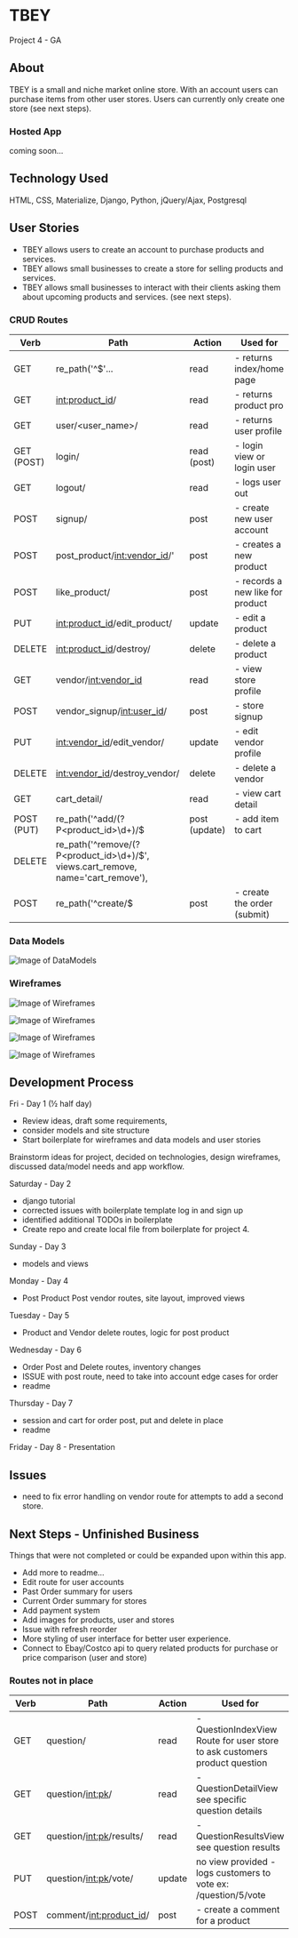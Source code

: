 # TBEY

Project 4 - GA

## About
TBEY is a small and niche market online store.  With an account users can purchase items from other user stores.  Users can currently only create one store (see next steps).

### Hosted App
coming soon...

## Technology Used
HTML, CSS, Materialize, Django, Python, jQuery/Ajax, Postgresql

## User Stories
- TBEY allows users to create an account to purchase products and services.
- TBEY allows small businesses to create a store for selling products and services.
- TBEY allows small businesses to interact with their clients asking them about upcoming products and services. (see next steps).

### CRUD Routes
Verb | Path | Action | Used for
------------ | ------------- | ------------ | -------------
GET | re_path('^$'... | read | - returns index/home page
GET | <int:product_id>/ | read | - returns product pro
GET | user/<user_name>/ | read | - returns user profile
GET (POST) | login/ | read (post) | - login view or login user
GET | logout/ | read | - logs user out
POST | signup/ | post | - create new user account
POST | post_product/<int:vendor_id>/'| post | - creates a new product
POST | like_product/ | post | - records a new like for product
PUT | <int:product_id>/edit_product/ | update | - edit a product
DELETE | <int:product_id>/destroy/ | delete | - delete a product
GET | vendor/<int:vendor_id> | read | - view store profile
POST | vendor_signup/<int:user_id>/ | post | - store signup
PUT | <int:vendor_id>/edit_vendor/ | update | - edit vendor profile
DELETE | <int:vendor_id>/destroy_vendor/ | delete | - delete a vendor
GET | cart_detail/ | read | - view cart detail
POST (PUT) | re_path('^add/(?P<product_id>\d+)/$ | post (update) | - add item to cart
DELETE | re_path('^remove/(?P<product_id>\d+)/$', views.cart_remove, name='cart_remove'),
POST | re_path('^create/$ | post | - create the order (submit)

### Data Models
![Image of DataModels](./readme_images/data_models.png)

### Wireframes
![Image of Wireframes](./readme_images/wireframe_0.png)

![Image of Wireframes](./readme_images/wireframe_1.png)

![Image of Wireframes](./readme_images/wireframe_2.png)

![Image of Wireframes](./readme_images/wireframe_3.png)

## Development Process

Fri - Day 1  (½ half day)
- Review ideas, draft some requirements,
- consider models and site structure
- Start boilerplate for wireframes and data models and user stories

Brainstorm ideas for project, decided on technologies, design wireframes, discussed data/model needs and app workflow.

Saturday - Day 2
- django tutorial
- corrected issues with boilerplate template log in and sign up
- identified additional TODOs in boilerplate
- Create repo and create local file from boilerplate for project 4.

Sunday - Day 3
- models and views

Monday - Day 4
- Post Product Post vendor routes, site layout, improved views

Tuesday - Day 5
- Product and Vendor delete routes, logic for post product

Wednesday - Day 6
- Order Post and Delete routes, inventory changes
- ISSUE with post route, need to take into account edge cases for order  
- readme

Thursday - Day 7
- session and cart for order post, put and delete in place
- readme

Friday - Day 8 - Presentation

## Issues
- need to fix error handling on vendor route for attempts to add a second store.

## Next Steps - Unfinished Business
Things that were not completed or could be expanded upon within this app.

- Add more to readme...
- Edit route for user accounts
- Past Order summary for users
- Current Order summary for stores
- Add payment system
- Add images for products, user and stores
- Issue with refresh reorder
- More styling of user interface for better user experience.
- Connect to Ebay/Costco api to query related products for purchase or price comparison (user and store)

### Routes not in place
Verb | Path | Action | Used for
------------ | ------------- | ------------ | -------------
GET | question/ | read | - QuestionIndexView Route for user store to ask customers product question
GET | question/<int:pk>/ | read | - QuestionDetailView see specific question details
GET | question/<int:pk>/results/ | read | - QuestionResultsView see question results
PUT | question/<int:pk>/vote/ | update | no view provided - logs customers to vote ex: /question/5/vote
POST | comment/<int:product_id>/ | post | - create a comment for a product
